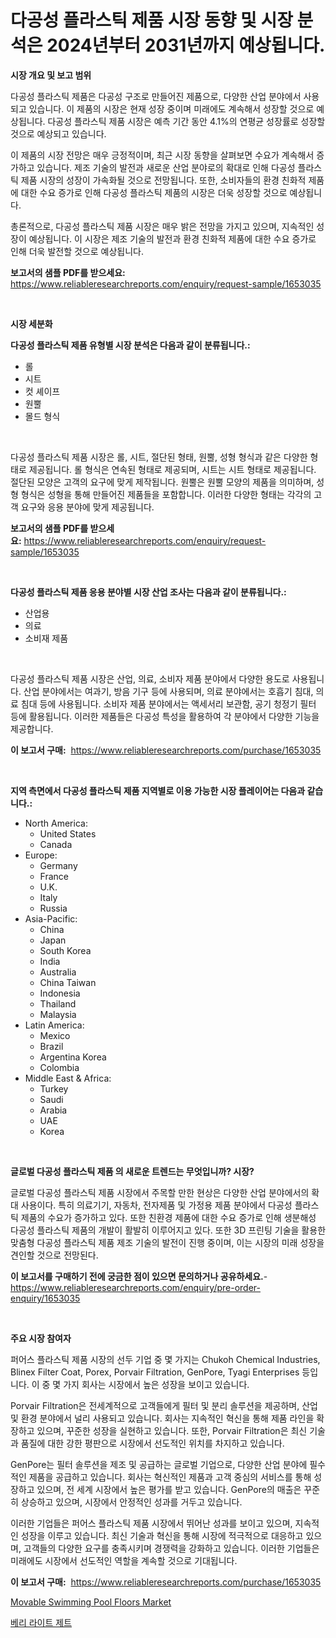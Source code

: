 <p><h1>다공성 플라스틱 제품 시장 동향 및 시장 분석은 2024년부터 2031년까지 예상됩니다.</h1></p><p><strong>시장 개요 및 보고 범위</strong></p>
<p><p>다공성 플라스틱 제품은 다공성 구조로 만들어진 제품으로, 다양한 산업 분야에서 사용되고 있습니다. 이 제품의 시장은 현재 성장 중이며 미래에도 계속해서 성장할 것으로 예상됩니다. 다공성 플라스틱 제품 시장은 예측 기간 동안 4.1%의 연평균 성장률로 성장할 것으로 예상되고 있습니다. </p><p>이 제품의 시장 전망은 매우 긍정적이며, 최근 시장 동향을 살펴보면 수요가 계속해서 증가하고 있습니다. 제조 기술의 발전과 새로운 산업 분야로의 확대로 인해 다공성 플라스틱 제품 시장의 성장이 가속화될 것으로 전망됩니다. 또한, 소비자들의 환경 친화적 제품에 대한 수요 증가로 인해 다공성 플라스틱 제품의 시장은 더욱 성장할 것으로 예상됩니다.</p><p>총론적으로, 다공성 플라스틱 제품 시장은 매우 밝은 전망을 가지고 있으며, 지속적인 성장이 예상됩니다. 이 시장은 제조 기술의 발전과 환경 친화적 제품에 대한 수요 증가로 인해 더욱 발전할 것으로 예상됩니다.</p></p>
<p><strong>보고서의 샘플 PDF를 받으세요:</strong> <a href="https://www.reliableresearchreports.com/enquiry/request-sample/1653035">https://www.reliableresearchreports.com/enquiry/request-sample/1653035</a></p>
<p>&nbsp;</p>
<p><strong>시장 세분화</strong></p>
<p><strong>다공성 플라스틱 제품 유형별 시장 분석은 다음과 같이 분류됩니다.:</strong></p>
<p><ul><li>롤</li><li>시트</li><li>컷 셰이프</li><li>원뿔</li><li>몰드 형식</li></ul></p>
<p>&nbsp;</p>
<p><p>다공성 플라스틱 제품 시장은 롤, 시트, 절단된 형태, 원뿔, 성형 형식과 같은 다양한 형태로 제공됩니다. 롤 형식은 연속된 형태로 제공되며, 시트는 시트 형태로 제공됩니다. 절단된 모양은 고객의 요구에 맞게 제작됩니다. 원뿔은 원뿔 모양의 제품을 의미하며, 성형 형식은 성형을 통해 만들어진 제품들을 포함합니다. 이러한 다양한 형태는 각각의 고객 요구와 응용 분야에 맞게 제공됩니다.</p></p>
<p><strong>보고서의 샘플 PDF를 받으세요:</strong>&nbsp;<a href="https://www.reliableresearchreports.com/enquiry/request-sample/1653035">https://www.reliableresearchreports.com/enquiry/request-sample/1653035</a></p>
<p>&nbsp;</p>
<p><strong> 다공성 플라스틱 제품 응용 분야별 시장 산업 조사는 다음과 같이 분류됩니다.:</strong></p>
<p><ul><li>산업용</li><li>의료</li><li>소비재 제품</li></ul></p>
<p>&nbsp;</p>
<p><p>다공성 플라스틱 제품 시장은 산업, 의료, 소비자 제품 분야에서 다양한 용도로 사용됩니다. 산업 분야에서는 여과기, 방음 기구 등에 사용되며, 의료 분야에서는 호흡기 침대, 의료 침대 등에 사용됩니다. 소비자 제품 분야에서는 액세서리 보관함, 공기 청정기 필터 등에 활용됩니다. 이러한 제품들은 다공성 특성을 활용하여 각 분야에서 다양한 기능을 제공합니다.</p></p>
<p><strong>이 보고서 구매:</strong>&nbsp; <a href="https://www.reliableresearchreports.com/purchase/1653035">https://www.reliableresearchreports.com/purchase/1653035</a></p>
<p>&nbsp;</p>
<p><strong>지역 측면에서 다공성 플라스틱 제품 지역별로 이용 가능한 시장 플레이어는 다음과 같습니다.:</strong></p>
<p><ul>
    <li>
        North America:
        <ul>
            <li>United States</li>
            <li>Canada</li>
        </ul>
    </li>
    <li>
        Europe:
        <ul>
            <li>Germany</li>
            <li>France</li>
            <li>U.K.</li>
            <li>Italy</li>
            <li>Russia</li>
        </ul>
    </li>
    <li>
        Asia-Pacific:
        <ul>
            <li>China</li>
            <li>Japan</li>
            <li>South Korea</li>
            <li>India</li>
            <li>Australia</li>
            <li>China Taiwan</li>
            <li>Indonesia</li>
            <li>Thailand</li>
            <li>Malaysia</li>
        </ul>
    </li>
    <li>
        Latin America:
        <ul>
            <li>Mexico</li>
            <li>Brazil</li>
            <li>Argentina Korea</li>
            <li>Colombia</li>
        </ul>
    </li>
    <li>
        Middle East & Africa:
        <ul>
            <li>Turkey</li>
            <li>Saudi</li>
            <li>Arabia</li>
            <li>UAE</li>
            <li>Korea</li>
        </ul>
    </li>
    </ul></p>
<p>&nbsp;</p>
<p><strong>글로벌 다공성 플라스틱 제품 의 새로운 트렌드는 무엇입니까? 시장?</strong></p>
<p><p>글로벌 다공성 플라스틱 제품 시장에서 주목할 만한 현상은 다양한 산업 분야에서의 확대 사용이다. 특히 의료기기, 자동차, 전자제품 및 가정용 제품 분야에서 다공성 플라스틱 제품의 수요가 증가하고 있다. 또한 친환경 제품에 대한 수요 증가로 인해 생분해성 다공성 플라스틱 제품의 개발이 활발히 이루어지고 있다. 또한 3D 프린팅 기술을 활용한 맞춤형 다공성 플라스틱 제품 제조 기술의 발전이 진행 중이며, 이는 시장의 미래 성장을 견인할 것으로 전망된다.</p></p>
<p><strong>이 보고서를 구매하기 전에 궁금한 점이 있으면 문의하거나 공유하세요.</strong>- <a href="https://www.reliableresearchreports.com/enquiry/pre-order-enquiry/1653035">https://www.reliableresearchreports.com/enquiry/pre-order-enquiry/1653035</a></p>
<p>&nbsp;</p>
<p><strong>주요 시장 참여자</strong></p>
<p><p>퍼어스 플라스틱 제품 시장의 선두 기업 중 몇 가지는 Chukoh Chemical Industries, Blinex Filter Coat, Porex, Porvair Filtration, GenPore, Tyagi Enterprises 등입니다. 이 중 몇 가지 회사는 시장에서 높은 성장을 보이고 있습니다.</p><p>Porvair Filtration은 전세계적으로 고객들에게 필터 및 분리 솔루션을 제공하며, 산업 및 환경 분야에서 널리 사용되고 있습니다. 회사는 지속적인 혁신을 통해 제품 라인을 확장하고 있으며, 꾸준한 성장을 실현하고 있습니다. 또한, Porvair Filtration은 최신 기술과 품질에 대한 강한 평판으로 시장에서 선도적인 위치를 차지하고 있습니다.</p><p>GenPore는 필터 솔루션을 제조 및 공급하는 글로벌 기업으로, 다양한 산업 분야에 필수적인 제품을 공급하고 있습니다. 회사는 혁신적인 제품과 고객 중심의 서비스를 통해 성장하고 있으며, 전 세계 시장에서 높은 평가를 받고 있습니다. GenPore의 매출은 꾸준히 상승하고 있으며, 시장에서 안정적인 성과를 거두고 있습니다.</p><p>이러한 기업들은 퍼어스 플라스틱 제품 시장에서 뛰어난 성과를 보이고 있으며, 지속적인 성장을 이루고 있습니다. 최신 기술과 혁신을 통해 시장에 적극적으로 대응하고 있으며, 고객들의 다양한 요구를 충족시키며 경쟁력을 강화하고 있습니다. 이러한 기업들은 미래에도 시장에서 선도적인 역할을 계속할 것으로 기대됩니다.</p></p>
<p><strong>이 보고서 구매:</strong>&nbsp;&nbsp;<a href="https://www.reliableresearchreports.com/purchase/1653035">https://www.reliableresearchreports.com/purchase/1653035</a></p>
<p><p><a href="https://fearless-okapi-6c8.notion.site/Movable-Swimming-Pool-Floors-Market-Size-Market-Trends-and-Growth-Outlook-forecasted-for-period-fr-f7dae3ed5f7b4377b0331da77369f322">Movable Swimming Pool Floors Market</a></p><p><a href="https://medium.com/@carlosrtzkzhj/%EB%A7%A4%EC%9A%B0-%EA%B2%BD%EB%9F%89-%EC%A0%9C%ED%8A%B8-%EC%8B%9C%EC%9E%A5-%EA%B7%9C%EB%AA%A8%EC%99%80-%EC%8B%9C%EC%9E%A5-%EB%8F%99%ED%96%A5-%EC%82%B0%EC%97%85-%EC%A0%84%EB%B0%98%EC%A0%81%EC%9D%B8-%EA%B0%9C%EC%9A%94-2024%EB%85%84%EB%B6%80%ED%84%B0-2031%EB%85%84-d58074dc362b">베리 라이트 제트</a></p></p>
